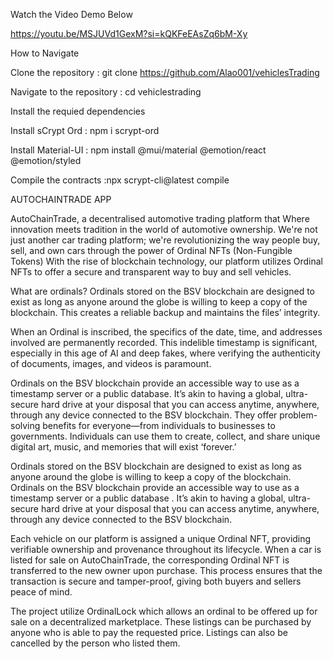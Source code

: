 Watch the Video Demo Below

https://youtu.be/MSJUVd1GexM?si=kQKFeEAsZq6bM-Xy

How to Navigate

Clone the repository : git clone https://github.com/Alao001/vehiclesTrading

Navigate to the repository : cd vehiclestrading

Install the requied dependencies

Install sCrypt Ord  : npm i scrypt-ord 

Install Material-UI : npm install @mui/material @emotion/react @emotion/styled

Compile the contracts :npx scrypt-cli@latest compile

AUTOCHAINTRADE APP

AutoChainTrade, a decentralised automotive trading platform that Where innovation meets tradition in the world of automotive ownership. We're not just another car trading platform; we're revolutionizing the way people buy, sell, and own cars through the power of Ordinal NFTs (Non-Fungible Tokens)
 With the rise of blockchain technology, our platform utilizes Ordinal NFTs to offer a secure and transparent way to buy and sell vehicles.

 What are ordinals?
Ordinals stored on the BSV blockchain are designed to exist as long as anyone around the globe is willing to keep a copy of the blockchain. This creates a reliable backup and maintains the files’ integrity.

When an Ordinal is inscribed, the specifics of the date, time, and addresses involved are permanently recorded. This indelible timestamp is significant, especially in this age of AI and deep fakes, where verifying the authenticity of documents, images, and videos is paramount.

Ordinals on the BSV blockchain provide an accessible way to use as a timestamp server or a public database. It’s akin to having a global, ultra-secure hard drive at your disposal that you can access anytime, anywhere, through any device connected to the BSV blockchain. They offer problem-solving benefits for everyone—from individuals to businesses to governments. Individuals can use them to create, collect, and share unique digital art, music, and memories that will exist ‘forever.’

 Ordinals stored on the BSV blockchain are designed to exist as long as anyone around the globe is willing to keep a copy of the blockchain. Ordinals on the BSV blockchain provide an accessible way to use as a timestamp server or a public database . It’s akin to having a global, ultra-secure hard drive at your disposal that you can access anytime, anywhere, through any device connected to the BSV blockchain. 
 
 Each vehicle on our platform is assigned a unique Ordinal NFT, providing verifiable ownership and provenance throughout its lifecycle.
When a car is listed for sale on AutoChainTrade, the corresponding Ordinal NFT is transferred to the new owner upon purchase. This process ensures that the transaction is secure and tamper-proof, giving both buyers and sellers peace of mind.

The project utilize OrdinalLock which allows an ordinal to be offered up for sale on a decentralized marketplace. These listings can be purchased by anyone who is able to pay the requested price. Listings can also be cancelled by the person who listed them.
